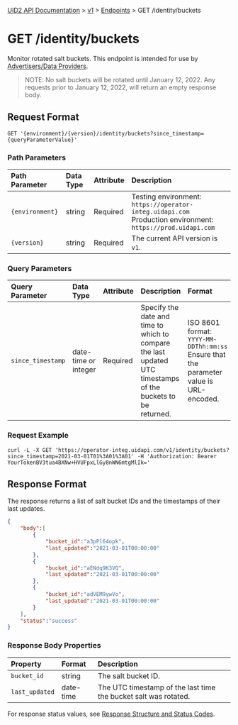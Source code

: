 [UID2 API Documentation](../../README.md) > [v1](../README.md) > [Endpoints](./README.md) > GET /identity/buckets

# GET /identity/buckets

Monitor rotated salt buckets. This endpoint is intended for use by [Advertisers/Data Providers](../guides/advertiser-dataprovider-guide.md).

>NOTE: No salt buckets will be rotated until January 12, 2022. Any requests prior to January 12, 2022, will return an empty response body.


## Request Format

```GET '{environment}/{version}/identity/buckets?since_timestamp={queryParameterValue}'```

### Path Parameters

| Path Parameter | Data Type | Attribute | Description |
| :--- | :--- | :--- | :--- |
| `{environment}` | string | Required | Testing environment: `https://operator-integ.uidapi.com`<br/>Production environment: `https://prod.uidapi.com` |
| `{version}` | string | Required | The current API version is `v1`. |

### Query Parameters

| Query Parameter | Data Type | Attribute | Description | Format |
| :--- | :--- | :--- | :--- | :--- |
| `since_timestamp` | date-time or integer | Required | Specify the date and time to which to compare the last updated UTC timestamps of the buckets to be returned. | ISO 8601 format:<br/>`YYYY-MM-DDThh:mm:ss`<br/>Ensure that the parameter value is URL-encoded. |

### Request Example

```curl
curl -L -X GET 'https://operator-integ.uidapi.com/v1/identity/buckets?since_timestamp=2021-03-01T01%3A01%3A01' -H 'Authorization: Bearer YourTokenBV3tua4BXNw+HVUFpxLlGy8nWN6mtgMlIk='
```

## Response Format

The response returns a list of salt bucket IDs and the timestamps of their last updates.

```json
{
    "body":[
        {
            "bucket_id":"a3pPl64opk",
            "last_updated":"2021-03-01T00:00:00"
        },
        {
            "bucket_id":"aENdq9K3VQ",
            "last_updated":"2021-03-01T00:00:00"
        },
        {
            "bucket_id":"adVEM9ywVo",
            "last_updated":"2021-03-01T00:00:00"
        }
    ],
    "status":"success"
}
```
### Response Body Properties

| Property | Format | Description |
| :--- | :--- | :--- |
| `bucket_id` | string | The salt bucket ID. |
| `last_updated` | date-time | The UTC timestamp of the last time the bucket salt was rotated. |

For response status values, see [Response Structure and Status Codes](../README.md#response-structure-and-status-codes).
